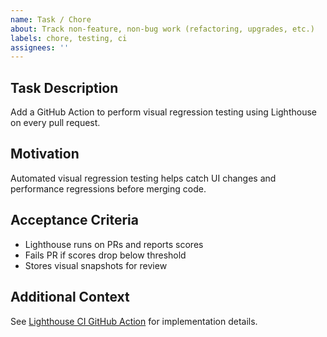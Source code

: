 ```yaml
---
name: Task / Chore
about: Track non-feature, non-bug work (refactoring, upgrades, etc.)
labels: chore, testing, ci
assignees: ''
---
```


## Task Description

Add a GitHub Action to perform visual regression testing using Lighthouse on every pull request.

## Motivation

Automated visual regression testing helps catch UI changes and performance regressions before merging code.

## Acceptance Criteria

- Lighthouse runs on PRs and reports scores
- Fails PR if scores drop below threshold
- Stores visual snapshots for review

## Additional Context

See [Lighthouse CI GitHub Action](https://github.com/GoogleChrome/lighthouse-ci) for implementation details.
